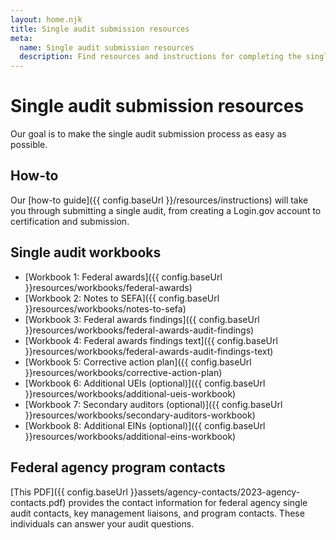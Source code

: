 ```yaml
---
layout: home.njk
title: Single audit submission resources
meta:
  name: Single audit submission resources
  description: Find resources and instructions for completing the single audit process.
---
```


# Single audit submission resources

Our goal is to make the single audit submission process as easy as possible.

## How-to

Our [how-to guide]({{ config.baseUrl }}/resources/instructions) will take you through submitting a single audit, from creating a Login.gov account to certification and submission.

## Single audit workbooks

- [Workbook 1: Federal awards]({{ config.baseUrl }}resources/workbooks/federal-awards)
- [Workbook 2: Notes to SEFA]({{ config.baseUrl }}resources/workbooks/notes-to-sefa)
- [Workbook 3: Federal awards findings]({{ config.baseUrl }}resources/workbooks/federal-awards-audit-findings)
- [Workbook 4: Federal awards findings text]({{ config.baseUrl }}resources/workbooks/federal-awards-audit-findings-text)
- [Workbook 5: Corrective action plan]({{ config.baseUrl }}resources/workbooks/corrective-action-plan)
- [Workbook 6: Additional UEIs (optional)]({{ config.baseUrl }}resources/workbooks/additional-ueis-workbook)
- [Workbook 7: Secondary auditors (optional)]({{ config.baseUrl }}resources/workbooks/secondary-auditors-workbook)
- [Workbook 8: Additional EINs (optional)]({{ config.baseUrl }}resources/workbooks/additional-eins-workbook)

## Federal agency program contacts

[This PDF]({{ config.baseUrl }}assets/agency-contacts/2023-agency-contacts.pdf) provides the contact information for federal agency single audit contacts, key management liaisons, and program contacts. These individuals can answer your audit questions.